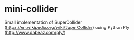 # mini-collider
Small implementation of SuperCollider (https://en.wikipedia.org/wiki/SuperCollider) using Python Ply (http://www.dabeaz.com/ply/)

